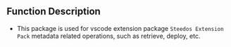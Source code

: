  ## Function Description
- This package is used for vscode extension package `Steedos Extension Pack` metadata related operations, such as retrieve, deploy, etc.